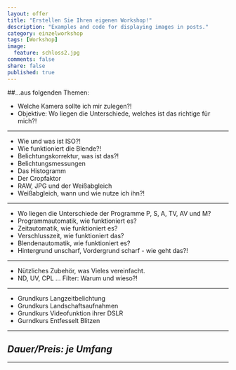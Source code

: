 ```yaml
---
layout: offer
title: "Erstellen Sie Ihren eigenen Workshop!"
description: "Examples and code for displaying images in posts."
category: einzelworkshop
tags: [Workshop]
image:
  feature: schloss2.jpg
comments: false
share: false
published: true
---
```


##...aus folgenden Themen:

* Welche Kamera sollte ich mir zulegen?!
* Objektive: Wo liegen die Unterschiede, welches ist das richtige für mich?!

---

* Wie und was ist ISO?!
* Wie funktioniert die Blende?!
* Belichtungskorrektur, was ist das?!
* Belichtungsmessungen
* Das Histogramm
* Der Cropfaktor
* RAW, JPG und der Weißabgleich
* Weißabgleich, wann und wie nutze ich ihn?!

---

* Wo liegen die Unterschiede der Programme P, S, A, TV, AV und M?
* Programmautomatik, wie funktioniert es?
* Zeitautomatik, wie funktioniert es?
* Verschlusszeit, wie funktioniert das?
* Blendenautomatik, wie funktioniert es?
* Hintergrund unscharf, Vordergrund scharf - wie geht das?!

---

* Nützliches Zubehör, was Vieles vereinfacht. 
* ND, UV, CPL ... Filter: Warum und wieso?!

---

* Grundkurs Langzeitbelichtung
* Grundkurs Landschaftsaufnahmen
* Grundkurs Videofunktion ihrer DSLR
* Gurndkurs Entfesselt Blitzen

---

## *Dauer/Preis: je Umfang*

---
    
  
  
